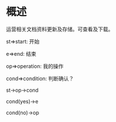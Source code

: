 
# 概述

运营相关文档资料更新及存储。可查看及下载。

st=>start: 开始

e=>end: 结束

op=>operation: 我的操作

cond=>condition: 判断确认？
  
st->op->cond

cond(yes)->e

cond(no)->op
